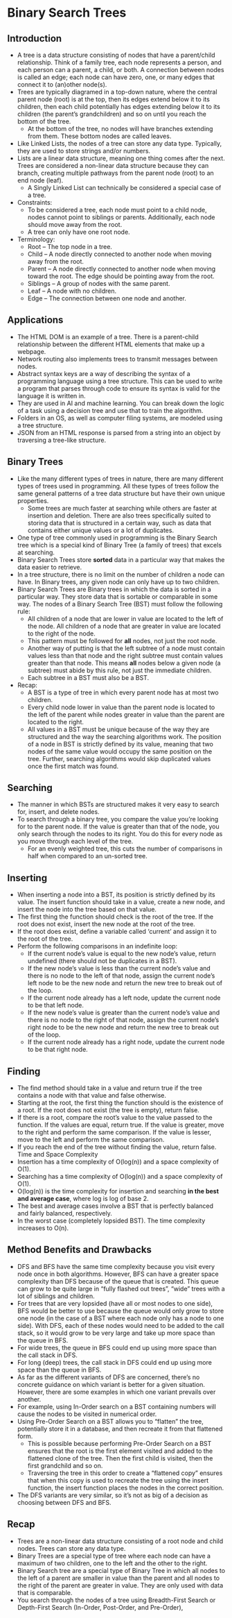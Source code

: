 # Binary Search Trees

## Introduction
- A tree is a data structure consisting of nodes that have a parent/child relationship. Think of a family tree, each node represents a person, and each person can a parent, a child, or both. A connection between nodes is called an edge; each node can have zero, one, or many edges that connect it to (an)other node(s).
- Trees are typically diagramed in a top-down nature, where the central parent node (root) is at the top, then its edges extend below it to its children, then each child potentially has edges extending below it to its children (the parent’s grandchildren) and so on until you reach the bottom of the tree.
    - At the bottom of the tree, no nodes will have branches extending from them. These bottom nodes are called leaves.
- Like Linked Lists, the nodes of a tree can store any data type. Typically, they are used to store strings and/or numbers.
- Lists are a linear data structure, meaning one thing comes after the next. Trees are considered a non-linear data structure because they can branch, creating multiple pathways from the parent node (root) to an end node (leaf).
    - A Singly Linked List can technically be considered a special case of a tree.
- Constraints:
    - To be considered a tree, each node must point to a child node, nodes cannot point to siblings or parents. Additionally, each node should move away from the root.
    - A tree can only have one root node.
- Terminology:
    - Root – The top node in a tree.
    - Child – A node directly connected to another node when moving away from the root.
    - Parent – A node directly connected to another node when moving toward the root. The edge should be pointing away from the root.
    - Siblings – A group of nodes with the same parent.
    - Leaf – A node with no children.
    - Edge – The connection between one node and another.
## Applications
- The HTML DOM is an example of a tree. There is a parent-child relationship between the different HTML elements that make up a webpage.
- Network routing also implements trees to transmit messages between nodes.
- Abstract syntax keys are a way of describing the syntax of a programming language using a tree structure. This can be used to write a program that parses through code to ensure its syntax is valid for the language it is written in.
- They are used in AI and machine learning. You can break down the logic of a task using a decision tree and use that to train the algorithm.
- Folders in an OS, as well as computer filing systems, are modeled using a tree structure.
- JSON from an HTML response is parsed from a string into an object by traversing a tree-like structure.
## Binary Trees
- Like the many different types of trees in nature, there are many different types of trees used in programming. All these types of trees follow the same general patterns of a tree data structure but have their own unique properties.
    - Some trees are much faster at searching while others are faster at insertion and deletion. There are also trees specifically suited to storing data that is structured in a certain way, such as data that contains either unique values or a lot of duplicates.
- One type of tree commonly used in programming is the Binary Search tree which is a special kind of Binary Tree (a family of trees) that excels at searching.
- Binary Search Trees store **sorted** data in a particular way that makes the data easier to retrieve.
- In a tree structure, there is no limit on the number of children a node can have. In Binary trees, any given node can only have up to two children.
- Binary Search Trees are Binary trees in which the data is sorted in a particular way. They store data that is sortable or comparable in some way. The nodes of a Binary Search Tree (BST) must follow the following rule:
    - All children of a node that are lower in value are located to the left of the node. All children of a node that are greater in value are located to the right of the node.
    - This pattern must be followed for **all** nodes, not just the root node.
    - Another way of putting is that the left subtree of a node must contain values less than that node and the right subtree must contain values greater than that node. This means **all** nodes below a given node (a subtree) must abide by this rule, not just the immediate children.
    - Each subtree in a BST must also be a BST.
- Recap:
    - A BST is a type of tree in which every parent node has at most two children.
    - Every child node lower in value than the parent node is located to the left of the parent while nodes greater in value than the parent are located to the right.
    - All values in a BST must be unique because of the way they are structured and the way the searching algorithms work. The position of a node in BST is strictly defined by its value, meaning that two nodes of the same value would occupy the same position on the tree. Further, searching algorithms would skip duplicated values once the first match was found.
## Searching
- The manner in which BSTs are structured makes it very easy to search for, insert, and delete nodes.
- To search through a binary tree, you compare the value you’re looking for to the parent node. If the value is greater than that of the node, you only search through the nodes to its right. You do this for every node as you move through each level of the tree.
    - For an evenly weighted tree, this cuts the number of comparisons in half when compared to an un-sorted tree.
## Inserting
- When inserting a node into a BST, its position is strictly defined by its value. The insert function should take in a value, create a new node, and insert the node into the tree based on that value.
- The first thing the function should check is the root of the tree. If the root does not exist, insert the new node at the root of the tree.
- If the root does exist, define a variable called ‘current’ and assign it to the root of the tree.
- Perform the following comparisons in an indefinite loop:
    - If the current node’s value is equal to the new node’s value, return undefined (there should not be duplicates in a BST).
    - If the new node’s value is less than the current node’s value and there is no node to the left of that node, assign the current node’s left node to be the new node and return the new tree to break out of the loop.
    - If the current node already has a left node, update the current node to be that left node.
    - If the new node’s value is greater than the current node’s value and there is no node to the right of that node, assign the current node’s right node to be the new node and return the new tree to break out of the loop.
    - If the current node already has a right node, update the current node to be that right node.
## Finding
- The find method should take in a value and return true if the tree contains a node with that value and false otherwise.
- Starting at the root, the first thing the function should is the existence of a root. If the root does not exist (the tree is empty), return false.
- If there is a root, compare the root’s value to the value passed to the function. If the values are equal, return true. If the value is greater, move to the right and perform the same comparison. If the value is lesser, move to the left and perform the same comparison.
- If you reach the end of the tree without finding the value, return false.
Time and Space Complexity
- Insertion has a time complexity of O(log(n)) and a space complexity of O(1).
- Searching has a time complexity of O(log(n)) and a space complexity of O(1).
- O(log(n)) is the time complexity for insertion and searching **in the best and average case**, where log is log of base 2.
- The best and average cases involve a BST that is perfectly balanced and fairly balanced, respectively.
- In the worst case (completely lopsided BST). The time complexity increases to O(n).
## Method Benefits and Drawbacks
- DFS and BFS have the same time complexity because you visit every node once in both algorithms. However, BFS can have a greater space complexity than DFS because of the queue that is created. This queue can grow to be quite large in “fully flashed out trees”, “wide” trees with a lot of siblings and children.
- For trees that are very lopsided (have all or most nodes to one side), BFS would be better to use because the queue would only grow to store one node (in the case of a BST where each node only has a node to one side). With DFS, each of these nodes would need to be added to the call stack, so it would grow to be very large and take up more space than the queue in BFS.
- For wide trees, the queue in BFS could end up using more space than the call stack in DFS.
- For long (deep) trees, the call stack in DFS could end up using more space than the queue in BFS.
- As far as the different variants of DFS are concerned, there’s no concrete guidance on which variant is better for a given situation. However, there are some examples in which one variant prevails over another.
- For example, using In-Order search on a BST containing numbers will cause the nodes to be visited in numerical order.
- Using Pre-Order Search on a BST allows you to “flatten” the tree, potentially store it in a database, and then recreate it from that flattened form.
    - This is possible because performing Pre-Order Search on a BST ensures that the root is the first element visited and added to the flattened clone of the tree. Then the first child is visited, then the first grandchild and so on.
    - Traversing the tree in this order to create a “flattened copy” ensures that when this copy is used to recreate the tree using the insert function, the insert function places the nodes in the correct position.
- The DFS variants are very similar, so it’s not as big of a decision as choosing between DFS and BFS.
## Recap
- Trees are a non-linear data structure consisting of a root node and child nodes. Trees can store any data type.
- Binary Trees are a special type of tree where each node can have a maximum of two children, one to the left and the other to the right.
- Binary Search tree are a special type of Binary Tree in which all nodes to the left of a parent are smaller in value than the parent and all nodes to the right of the parent are greater in value. They are only used with data that is comparable.
- You search through the nodes of a tree using Breadth-First Search or Depth-First Search (In-Order, Post-Order, and Pre-Order),